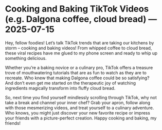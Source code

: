 # Cooking and Baking TikTok Videos (e.g. Dalgona coffee, cloud bread) — 2025-07-15

Hey, fellow foodies! Let’s talk TikTok trends that are taking our kitchens by storm – cooking and baking videos! From whipped coffee to cloud bread, these viral recipes have me glued to my phone screen and ready to whip up something delicious.

Whether you’re a baking novice or a culinary pro, TikTok offers a treasure trove of mouthwatering tutorials that are as fun to watch as they are to recreate. Who knew that making Dalgona coffee could be so satisfying? And don’t even get me started on the therapeutic joy of watching ingredients magically transform into fluffy cloud bread.

So, next time you find yourself mindlessly scrolling through TikTok, why not take a break and channel your inner chef? Grab your apron, follow along with those mesmerizing videos, and treat yourself to a culinary adventure. Who knows, you might just discover your new favorite recipe or impress your friends with a picture-perfect creation. Happy cooking and baking, my friends!